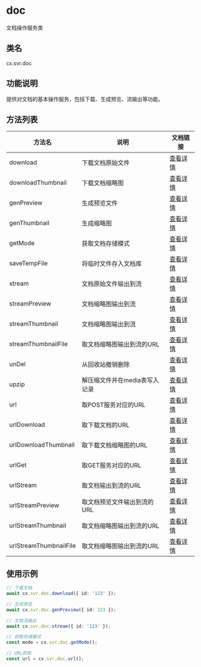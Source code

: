 # doc

文档操作服务类

## 类名
cx.svr.doc

## 功能说明
提供对文档的基本操作服务，包括下载、生成预览、流输出等功能。

## 方法列表
| 方法名 | 说明 | 文档链接 |
|--------|------|----------|
| download | 下载文档原始文件 | [查看详情](./download/README.md) |
| downloadThumbnail | 下载文档缩略图 | [查看详情](./downloadThumbnail/README.md) |
| genPreview | 生成预览文件 | [查看详情](./genPreview/README.md) |
| genThumbnail | 生成缩略图 | [查看详情](./genThumbnail/README.md) |
| getMode | 获取文档存储模式 | [查看详情](./getMode/README.md) |
| saveTempFile | 将临时文件存入文档库 | [查看详情](./saveTempFile/README.md) |
| stream | 文档原始文件输出到流 | [查看详情](./stream/README.md) |
| streamPreview | 文档缩略图输出到流 | [查看详情](./streamPreview/README.md) |
| streamThumbnail | 文档缩略图输出到流 | [查看详情](./streamThumbnail/README.md) |
| streamThumbnailFile | 取文档缩略图输出到流的URL | [查看详情](./streamThumbnailFile/README.md) |
| unDel | 从回收站撤销删除 | [查看详情](./unDel/README.md) |
| upzip | 解压缩文件并在media表写入记录 | [查看详情](./upzip/README.md) |
| url | 取POST服务对应的URL | [查看详情](./url/README.md) |
| urlDownload | 取下载文档的URL | [查看详情](./urlDownload/README.md) |
| urlDownloadThumbnail | 取下载文档缩略图的URL | [查看详情](./urlDownloadThumbnail/README.md) |
| urlGet | 取GET服务对应的URL | [查看详情](./urlGet/README.md) |
| urlStream | 取文档输出到流的URL | [查看详情](./urlStream/README.md) |
| urlStreamPreview | 取文档预览文件输出到流的URL | [查看详情](./urlStreamPreview/README.md) |
| urlStreamThumbnail | 取文档缩略图输出到流的URL | [查看详情](./urlStreamThumbnail/README.md) |
| urlStreamThumbnailFile | 取文档缩略图输出到流的URL | [查看详情](./urlStreamThumbnailFile/README.md) |

## 使用示例
```typescript
// 下载文档
await cx.svr.doc.download({ id: '123' });

// 生成预览
await cx.svr.doc.genPreview({ id: 123 });

// 文档流输出
await cx.svr.doc.stream({ id: '123' });

// 获取存储模式
const mode = cx.svr.doc.getMode();

// URL获取
const url = cx.svr.doc.url();
``` 